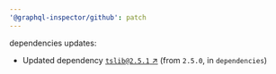 ```yaml
---
'@graphql-inspector/github': patch
---
```

dependencies updates:
  - Updated dependency [`tslib@2.5.1` ↗︎](https://www.npmjs.com/package/tslib/v/2.5.1) (from
    `2.5.0`, in `dependencies`)
